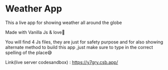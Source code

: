 # Weather App

This a live app for showing weather all around the globe 

Made with Vanilla Js & love🖤

You will find 4 Js files, they are just for safety purpose and for also showing alternate method to build this app ,just make sure to type in the correct spelling of the place😅

Link(live server codesandbox) : https://y7gry.csb.app/
